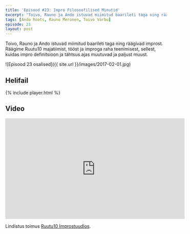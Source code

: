```yaml
---
title: 'Episood #23: Impro Filosoofilised Minutid'
excerpt: "Toivo, Rauno ja Ando istuvad miimitud baarileti taga ning räägivad improst. Räägime Ruutu10 majatiimist, tööst ja improga raha teenimisest, sellest, kuidas impro definitsioon ja tähtsus ajas muutuvad ja paljust muust."
tags: [Ando Roots, Rauno Meronen, Toivo Värbu]
episode: 23
layout: post
---
```


Toivo, Rauno ja Ando istuvad miimitud baarileti taga ning räägivad improst. Räägime Ruutu10 majatiimist, tööst ja improga raha teenimisest, sellest, kuidas impro definitsioon ja tähtsus ajas muutuvad ja paljust muust.

![Episood 23 osalised]({{ site.url }}/images/2017-02-01.jpg)

## Helifail

{% include player.html %}

## Video

<iframe width="560" height="315" src="https://www.youtube.com/embed/aSZSk97xaVA" frameborder="0" allowfullscreen></iframe>

Lindistus toimus [Ruutu10 Improstuudios](http://ruutu10.ee/).